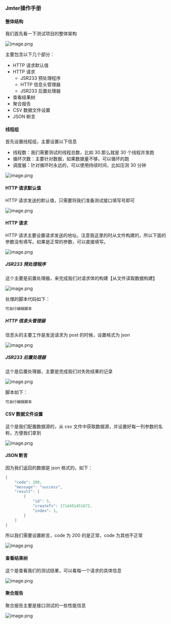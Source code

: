 ### Jmter操作手册

#### 整体结构

我们首先看一下测试项目的整体架构

![image.png](https://cdn.nlark.com/yuque/0/2024/png/40783336/1716272096113-52d58c6a-20a6-4eb4-9212-09ee92794cea.png#averageHue=%233e454d&clientId=u1d21fe56-6951-4&from=paste&height=217&id=ue00cd8b1&originHeight=217&originWidth=368&originalType=binary&ratio=1&rotation=0&showTitle=false&size=14341&status=done&style=none&taskId=ud8fc6277-4962-470a-93ad-d5f056755e3&title=&width=368)

主要包含以下几个部分：

- HTTP 请求默认值
- HTTP 请求
   - JSR233 预处理程序
   - HTTP 信息头管理器
   - JSR233 后置处理器
- 查看结果树
- 聚合报告
- CSV 数据文件设置
- JSON 断言

#### 线程组
首先设置线程组，主要设置以下信息

- 线程数：我们需要测试的线程总数，比如 30.那么就是 30 个线程并发跑
- 循环次数：主要针对数据，如果数据量不够，可以循环的跑
- 调度器：针对循环时永远的，可以使用持续时间，比如压测 30 分钟

![image.png](https://cdn.nlark.com/yuque/0/2024/png/40783336/1716272654201-a2f4fb7f-568c-44bb-b189-8f7f418a4c2d.png#averageHue=%233e4143&clientId=u1d21fe56-6951-4&from=paste&height=427&id=u6c8ea212&originHeight=427&originWidth=504&originalType=binary&ratio=1&rotation=0&showTitle=false&size=11590&status=done&style=none&taskId=u815d4f5a-f3d7-42e7-9b2c-e8e7bcbed9c&title=&width=504)

#### HTTP 请求默认值
HTTP 请求发送的默认值，只需要将我们准备测试接口填写号即可

![image.png](https://cdn.nlark.com/yuque/0/2024/png/40783336/1716455362787-56b4217a-79cb-4ba8-a661-e307c8a0c501.png#averageHue=%233f4345&clientId=uc17c9361-c585-4&from=paste&height=258&id=uf427200a&originHeight=258&originWidth=967&originalType=binary&ratio=1&rotation=0&showTitle=false&size=9064&status=done&style=stroke&taskId=u6ddddda9-f7c9-4756-ab2a-74cf3c51413&title=&width=967)

#### HTTP 请求
HTTP 请求主要设置请求发送的地址。注意我这里的时从文件构建的，所以下面的参数没有填写。如果是正常的参数，可以直接填写。

![image.png](https://cdn.nlark.com/yuque/0/2024/png/40783336/1716455399964-47fabfec-8f15-4d51-acc8-a397ab39b80e.png#averageHue=%233e4245&clientId=uc17c9361-c585-4&from=paste&height=316&id=ua9d1c2fd&originHeight=316&originWidth=956&originalType=binary&ratio=1&rotation=0&showTitle=false&size=15343&status=done&style=stroke&taskId=u603be2de-7829-4f36-b608-72566e3689e&title=&width=956)

##### JSR233 预处理程序
这个主要是前置处理器，来完成我们对请求体的构建【从文件读取数据构建】

![image.png](https://cdn.nlark.com/yuque/0/2024/png/40783336/1716272885447-615bd666-9765-4b93-a556-148a645a0bf8.png#averageHue=%233e4244&clientId=u1d21fe56-6951-4&from=paste&height=305&id=u91e3a687&originHeight=305&originWidth=464&originalType=binary&ratio=1&rotation=0&showTitle=false&size=13019&status=done&style=none&taskId=ue06ce0c4-2e4c-481e-a0ca-135592e0701&title=&width=464)

处理的脚本代码如下：
```java
可自行编辑脚本
```
##### HTTP 信息头管理器
信息头的主要工作是发送请求为 post 的时候，设置格式为 json

![image.png](https://cdn.nlark.com/yuque/0/2024/png/40783336/1716272948866-049b3a67-4b50-49ad-a4e6-a490d1586cf6.png#averageHue=%233f4345&clientId=u1d21fe56-6951-4&from=paste&height=169&id=ube2b1854&originHeight=169&originWidth=701&originalType=binary&ratio=1&rotation=0&showTitle=false&size=5167&status=done&style=none&taskId=u9c129498-72fb-47a2-9d06-c83f72627f6&title=&width=701)

##### JSR233 后置处理器
这个是后置处理器，主要是完成我们对失败结果的记录

![image.png](https://cdn.nlark.com/yuque/0/2024/png/40783336/1716272981016-10914827-9ebf-4b6d-ae30-0c97b15355fa.png#averageHue=%233f4244&clientId=u1d21fe56-6951-4&from=paste&height=288&id=u4880f8d2&originHeight=288&originWidth=439&originalType=binary&ratio=1&rotation=0&showTitle=false&size=12134&status=done&style=none&taskId=ub3c2819a-6355-400b-85df-b255fd2aca8&title=&width=439)

脚本如下：

```java
可自行编辑脚本
```
#### CSV 数据文件设置
这个是我们配置数据源的，从 csv 文件中获取数据源，并设置好每一列参数的名称，方便我们拿到

![image.png](https://cdn.nlark.com/yuque/0/2024/png/40783336/1716273028931-409a215b-46ec-480c-8cca-01d0635d2cd9.png#averageHue=%233e4143&clientId=u1d21fe56-6951-4&from=paste&height=382&id=u22691c9f&originHeight=382&originWidth=432&originalType=binary&ratio=1&rotation=0&showTitle=false&size=16077&status=done&style=none&taskId=ue06abe1f-024b-47ed-af39-0309dc9462b&title=&width=432)

#### JSON 断言
因为我们返回的数据是 json 格式的，如下：
```java
{
	"code": 200,
	"message": "success",
	"result": [
		{
			"id": 5,
			"createTs": 1714451451672,
			"index": 1,
		}
	]
}
```
所以我们需要设置断言，code 为 200 的是正常，code 为其他不正常

![image.png](https://cdn.nlark.com/yuque/0/2024/png/40783336/1716273237679-a068fb3b-d233-4bf1-aea5-3681840df7c6.png#averageHue=%233d4143&clientId=u1d21fe56-6951-4&from=paste&height=355&id=uc3fdaccb&originHeight=355&originWidth=446&originalType=binary&ratio=1&rotation=0&showTitle=false&size=13026&status=done&style=none&taskId=u42ef27dd-47f5-4f82-bfb9-b0448a04494&title=&width=446)

#### 查看结果树
这个是查看我们的测试结果，可以看每一个请求的具体信息

![image.png](https://cdn.nlark.com/yuque/0/2024/png/40783336/1716273268955-93411aef-8ab0-4c61-82ae-dc725f03a081.png#averageHue=%232c732c&clientId=u1d21fe56-6951-4&from=paste&height=431&id=u4db97a30&originHeight=431&originWidth=596&originalType=binary&ratio=1&rotation=0&showTitle=false&size=25663&status=done&style=none&taskId=ua6263a57-a09c-40a1-bd38-02151dd8a3e&title=&width=596)

#### 聚合报告
聚合报告主要是接口测试的一些性能信息

![image.png](https://cdn.nlark.com/yuque/0/2024/png/40783336/1716273295426-f34798dc-54cb-4196-baa5-a541081db8e0.png#averageHue=%233f4245&clientId=u1d21fe56-6951-4&from=paste&height=123&id=u2b70908b&originHeight=123&originWidth=1134&originalType=binary&ratio=1&rotation=0&showTitle=false&size=11136&status=done&style=none&taskId=u4f062326-d704-48ae-b5a3-aaf50b36ece&title=&width=1134)
